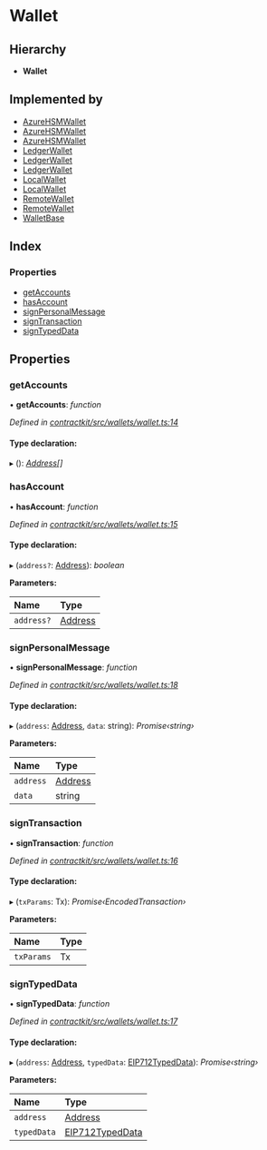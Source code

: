 # Wallet

## Hierarchy

* **Wallet**

## Implemented by

* [AzureHSMWallet]()
* [AzureHSMWallet]()
* [AzureHSMWallet]()
* [LedgerWallet]()
* [LedgerWallet]()
* [LedgerWallet]()
* [LocalWallet]()
* [LocalWallet]()
* [RemoteWallet]()
* [RemoteWallet]()
* [WalletBase]()

## Index

### Properties

* [getAccounts]()
* [hasAccount]()
* [signPersonalMessage]()
* [signTransaction]()
* [signTypedData]()

## Properties

### getAccounts

• **getAccounts**: _function_

_Defined in_ [_contractkit/src/wallets/wallet.ts:14_](https://github.com/celo-org/celo-monorepo/blob/master/packages/contractkit/src/wallets/wallet.ts#L14)

#### Type declaration:

▸ \(\): [_Address_](_base_.md#address)_\[\]_

### hasAccount

• **hasAccount**: _function_

_Defined in_ [_contractkit/src/wallets/wallet.ts:15_](https://github.com/celo-org/celo-monorepo/blob/master/packages/contractkit/src/wallets/wallet.ts#L15)

#### Type declaration:

▸ \(`address?`: [Address](_base_.md#address)\): _boolean_

**Parameters:**

| Name | Type |
| :--- | :--- |
| `address?` | [Address](_base_.md#address) |

### signPersonalMessage

• **signPersonalMessage**: _function_

_Defined in_ [_contractkit/src/wallets/wallet.ts:18_](https://github.com/celo-org/celo-monorepo/blob/master/packages/contractkit/src/wallets/wallet.ts#L18)

#### Type declaration:

▸ \(`address`: [Address](_base_.md#address), `data`: string\): _Promise‹string›_

**Parameters:**

| Name | Type |
| :--- | :--- |
| `address` | [Address](_base_.md#address) |
| `data` | string |

### signTransaction

• **signTransaction**: _function_

_Defined in_ [_contractkit/src/wallets/wallet.ts:16_](https://github.com/celo-org/celo-monorepo/blob/master/packages/contractkit/src/wallets/wallet.ts#L16)

#### Type declaration:

▸ \(`txParams`: Tx\): _Promise‹EncodedTransaction›_

**Parameters:**

| Name | Type |
| :--- | :--- |
| `txParams` | Tx |

### signTypedData

• **signTypedData**: _function_

_Defined in_ [_contractkit/src/wallets/wallet.ts:17_](https://github.com/celo-org/celo-monorepo/blob/master/packages/contractkit/src/wallets/wallet.ts#L17)

#### Type declaration:

▸ \(`address`: [Address](_base_.md#address), `typedData`: [EIP712TypedData]()\): _Promise‹string›_

**Parameters:**

| Name | Type |
| :--- | :--- |
| `address` | [Address](_base_.md#address) |
| `typedData` | [EIP712TypedData]() |

